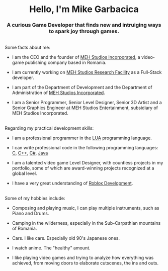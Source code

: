 <h1 align="center">Hello, I'm Mike Garbacica</h1>
<h3 align="center">A curious Game Developer that finds new and intruiging ways to spark joy through games.</h3>
<br>
Some facts about me:

- I am the CEO and the founder of [MEH Studios Incorporated](https://github.com/MEH-Studios-Incorporated/), a video-game publishing company based in Romania.

- I am currently working on [MEH Studios Research Facility](https://www.roblox.com/games/3192370355/MEH-Studios-Research-Facility-Test-Server) as a Full-Stack developer.

- I am part of the Department of Development and the Department of Administration of [MEH Studios Incorporated](https://github.com/MEH-Studios-Incorporated/).

- I am a Senior Programmer, Senior Level Designer, Senior 3D Artist and a Senior Graphics Engineer at MEH Studios Entertainment, subsidiary of MEH Studios Incorporated.
<br><br>

Regarding my practical development skills:

- I am a professional programmer in the [LUA](https://www.lua.org) programming language.

- I can write professional code in the following programming languages: [C](https://en.wikipedia.org/wiki/C_(programming_language)), [C++](https://en.wikipedia.org/wiki/C%2B%2B), [C#](https://en.wikipedia.org/wiki/C_Sharp_(programming_language)#:~:text=C%23%20(%2Fˌsiː%20ˈ,Paradigm)), [Java](https://en.wikipedia.org/wiki/Java_(programming_language))

- I am a talented video game Level Designer, with countless projects in my portfolio, some of which are award-winning projects recognized at a global level.

- I have a very great understanding of [Roblox Development](https://create.roblox.com/docs).
<br><br>

Some of my hobbies include:

- Composing and playing music, I can play multiple instruments, such as Piano and Drums.

- Camping in the wilderness, especially in the Sub-Carpathian mountains of Romania.

- Cars. I like cars. Especially old 90's Japanese ones.

- I watch anime. The "healthy" amount.

- I like playing video games and trying to analyze how everything was achieved, from moving doors to elaborate cutscenes, the ins and outs.
